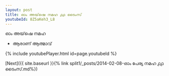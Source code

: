 ```yaml
---
layout: post
title: ഓം അയ്‌ഷെ നമഹ ൧൧ ടൈംസ്
youtubeId: 8Z5aKeh3_L8
---
```

 
 
 ഓം അയ്‌ഷെ നമഹ 
 
 -  ആരാണ് ആത്മാവ് 
 
  
 
  
 
 
 
 
 
 


{% include youtubePlayer.html id=page.youtubeId %}
 
[Next]({{ site.baseurl }}{% link  split1/_posts/2014-02-08-ഓം പേര്യ നമഹ ൧൧ ടൈംസ്.md%})
 
